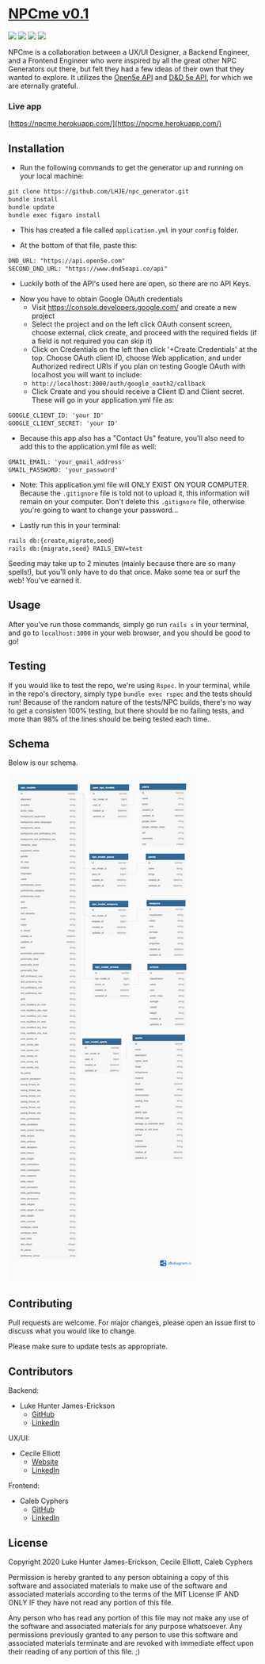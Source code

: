 # [NPCme v0.1](https://npcme.herokuapp.com/)

![](https://img.shields.io/badge/Rails-5.2.4-informational?style=flat&logo=<LOGO_NAME>&logoColor=white&color=2bbc8a) ![](https://img.shields.io/badge/Ruby-2.5.3-orange) ![](https://img.shields.io/badge/Code-HTML-informational?style=flat&logo=<LOGO_NAME>&logoColor=white&color=2bbc8a) ![](https://api.travis-ci.com/NPCme/NPCme.svg?branch=main)

NPCme is a collaboration between a UX/UI Designer, a Backend Engineer, and a Frontend Engineer who were inspired by all the great other NPC Generators out there, but felt they had a few ideas of their own that they wanted to explore.  It utilizes the [Open5e API](https://open5e.com/) and [D&D 5e API](https://www.dnd5eapi.co/api), for which we are eternally grateful.

### Live app
[https://npcme.herokuapp.com/](https://npcme.herokuapp.com/)

## Installation

- Run the following commands to get the generator up and running on your local machine:
```
git clone https://github.com/LHJE/npc_generator.git
bundle install
bundle update
bundle exec figaro install
```

- This has created a file called `application.yml` in your `config` folder.
* At the bottom of that file, paste this:

```
DND_URL: "https://api.open5e.com"
SECOND_DND_URL: "https://www.dnd5eapi.co/api"
```  
* Luckily both of the API's used here are open, so there are no API Keys.

- Now you have to obtain Google OAuth credentials
    * Visit https://console.developers.google.com/ and create a new project
    * Select the project and on the left click OAuth consent screen, choose external, click create, and proceed with the required fields (if a field is not required you can skip it)
    * Click on Credentials on the left then click '+Create Credentials' at the top. Choose OAuth client ID, choose Web application, and under Authorized redirect URIs if you plan on testing Google OAuth with localhost you will want to include:
    * `http://localhost:3000/auth/google_oauth2/callback`
    * Click Create and you should receive a Client ID and Client secret. These will go in your application.yml file as:
```
GOOGLE_CLIENT_ID: 'your ID'
GOOGLE_CLIENT_SECRET: 'your ID'
```

- Because this app also has a "Contact Us" feature, you'll also need to add this to the application.yml file as well:
```
GMAIL_EMAIL: 'your_gmail_address'
GMAIL_PASSWORD: 'your_password'
```
 * Note: This application.yml file will ONLY EXIST ON YOUR COMPUTER.  Because the `.gitignore` file is told not to upload it, this information will remain on your computer. Don't delete this `.gitignore` file, otherwise you're going to want to change your password...

- Lastly run this in your terminal:  
```
rails db:{create,migrate,seed}
rails db:{migrate,seed} RAILS_ENV=test
```
Seeding may take up to 2 minutes (mainly because there are so many spells!), but you'll only have to do that once.  Make some tea or surf the web!  You've earned it.

## Usage

After you've run those commands, simply go run `rails s` in your terminal, and go to `localhost:3000` in your web browser, and you should be good to go!

## Testing

If you would like to test the repo, we're using `Rspec`.  In your terminal, while in the repo's directory, simply type `bundle exec rspec` and the tests should run!  Because of the random nature of the tests/NPC builds, there's no way to get a consisten 100% testing, but there should be no failing tests, and more than 98% of the lines should be being tested each time..

## Schema
Below is our schema.

![our schema](/app/assets/images/npc_generator_schema.png)


## Contributing
Pull requests are welcome. For major changes, please open an issue first to discuss what you would like to change.

Please make sure to update tests as appropriate.

## Contributors

Backend:
* Luke Hunter James-Erickson
    * [GitHub](https://github.com/LHJE)
    * [LinkedIn](https://www.linkedin.com/in/lhje/)

UX/UI:
* Cecile Elliott
    * [Website](https://www.onecreativebird.com)
    * [LinkedIn](https://www.linkedin.com/in/cecileelliott/)

Frontend:
* Caleb Cyphers
    * [GitHub](https://github.com/CalebCyphers)
    * [LinkedIn](https://www.linkedin.com/in/caleb-cyphers/)

## License
Copyright 2020 Luke Hunter James-Erickson, Cecile Elliott, Caleb Cyphers

Permission is hereby granted to any person obtaining a copy of this software and associated materials to make use of the software and associated materials according to the terms of the MIT License IF AND ONLY IF they have not read any portion of this file.

Any person who has read any portion of this file may not make any use of the software and associated materials for any purpose whatsoever. Any permissions previously granted to any person to use this software and associated materials terminate and are revoked with immediate effect upon their reading of any portion of this file. ;)
